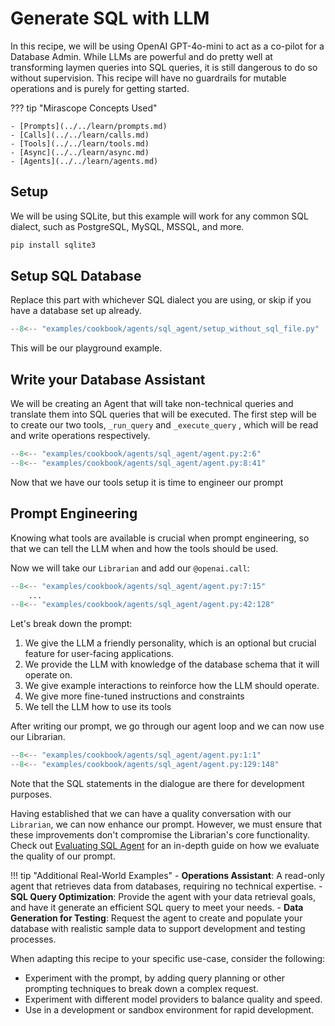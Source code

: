 # Generate SQL with LLM

In this recipe, we will be using OpenAI GPT-4o-mini to act as a co-pilot for a Database Admin. While LLMs are powerful and do pretty well at transforming laymen queries into SQL queries, it is still dangerous to do so without supervision. This recipe will have no guardrails for mutable operations and is purely for getting started.

??? tip "Mirascope Concepts Used"

    - [Prompts](../../learn/prompts.md)
    - [Calls](../../learn/calls.md)
    - [Tools](../../learn/tools.md)
    - [Async](../../learn/async.md)
    - [Agents](../../learn/agents.md)

## Setup

We will be using SQLite, but this example will work for any common SQL dialect, such as PostgreSQL, MySQL, MSSQL, and more.

```bash
pip install sqlite3
```

## Setup SQL Database

Replace this part with whichever SQL dialect you are using, or skip if you have a database set up already.

```python
--8<-- "examples/cookbook/agents/sql_agent/setup_without_sql_file.py"
```

This will be our playground example.

## Write your Database Assistant

We will be creating an Agent that will take non-technical queries and translate them into SQL queries that will be executed. The first step will be to create our two tools, `_run_query` and `_execute_query` , which will be read and write operations respectively.

```python
--8<-- "examples/cookbook/agents/sql_agent/agent.py:2:6"
--8<-- "examples/cookbook/agents/sql_agent/agent.py:8:41"
```

Now that we have our tools setup it is time to engineer our prompt

## Prompt Engineering

Knowing what tools are available is crucial when prompt engineering, so that we can tell the LLM when and how the tools should be used.

Now we will take our `Librarian` and add our `@openai.call`:

```python
--8<-- "examples/cookbook/agents/sql_agent/agent.py:7:15"
    ...
--8<-- "examples/cookbook/agents/sql_agent/agent.py:42:128"
```

Let's break down the prompt:

1. We give the LLM a friendly personality, which is an optional but crucial feature for user-facing applications.
2. We provide the LLM with knowledge of the database schema that it will operate on.
3. We give example interactions to reinforce how the LLM should operate.
4. We give more fine-tuned instructions and constraints
5. We tell the LLM how to use its tools

After writing our prompt, we go through our agent loop and we can now use our Librarian.

```python
--8<-- "examples/cookbook/agents/sql_agent/agent.py:1:1"
--8<-- "examples/cookbook/agents/sql_agent/agent.py:129:148"
```

Note that the SQL statements in the dialogue are there for development purposes.

Having established that we can have a quality conversation with our `Librarian`, we can now enhance our prompt. However, we must ensure that these improvements don't compromise the Librarian's core functionality. Check out [Evaluating SQL Agent](../evals/evaluating_sql_agent.ipynb) for an in-depth guide on how we evaluate the quality of our prompt.



!!! tip "Additional Real-World Examples"
    - **Operations Assistant**: A read-only agent that retrieves data from databases, requiring no technical expertise.
    - **SQL Query Optimization**: Provide the agent with your data retrieval goals, and have it generate an efficient SQL query to meet your needs.
    - **Data Generation for Testing**: Request the agent to create and populate your database with realistic sample data to support development and testing processes.

When adapting this recipe to your specific use-case, consider the following:

- Experiment with the prompt, by adding query planning or other prompting techniques to break down a complex request.
- Experiment with different model providers to balance quality and speed.
- Use in a development or sandbox environment for rapid development.

